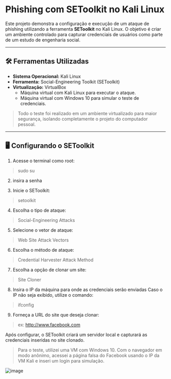 # Phishing com SEToolkit no Kali Linux

Este projeto demonstra a configuração e execução de um ataque de phishing utilizando a ferramenta **SEToolkit** no Kali Linux. O objetivo é criar um ambiente controlado para capturar credenciais de usuários como parte de um estudo de engenharia social.

---

## 🛠️ Ferramentas Utilizadas

- **Sistema Operacional:** Kali Linux
- **Ferramenta:** Social-Engineering Toolkit (SEToolkit)
- **Virtualização:** VirtualBox
  - Máquina virtual com Kali Linux para executar o ataque.
  - Máquina virtual com Windows 10 para simular o teste de credenciais.

> Todo o teste foi realizado em um ambiente virtualizado para maior segurança, isolando completamente o projeto do computador pessoal.

---

## 🖥️ Configurando o SEToolkit

1. Acesse o terminal como root:
> sudo su
2. insira a senha
> 
3. Inicie o SEToolkit:
> setoolkit
4. Escolha o tipo de ataque:
> Social-Engineering Attacks 
5. Selecione o vetor de ataque:
> Web Site Attack Vectors 
6. Escolha o método de ataque:
> Credential Harvester Attack Method 
7. Escolha a opção de clonar um site:
> Site Cloner 
8. Insira o IP da máquina para onde as credenciais serão enviadas
Caso o IP não seja exibido, utilize o comando:
> ifconfig
9. Forneça a URL do site que deseja clonar:
> ex: http://www.facebook.com

Após configurar, o SEToolkit criará um servidor local e capturará as credenciais inseridas no site clonado.
>Para o teste, utilizei uma VM com Windows 10. Com o navegador em modo anônimo, acessei a página falsa do Facebook usando o IP da VM Kali e inseri um login para simulação.

![image](https://github.com/user-attachments/assets/f063ae4a-76fa-48d4-8380-76eebbb5add3)
